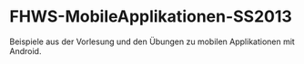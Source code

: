 FHWS-MobileApplikationen-SS2013
===============================
Beispiele aus der Vorlesung und den Übungen zu mobilen Applikationen mit Android.
